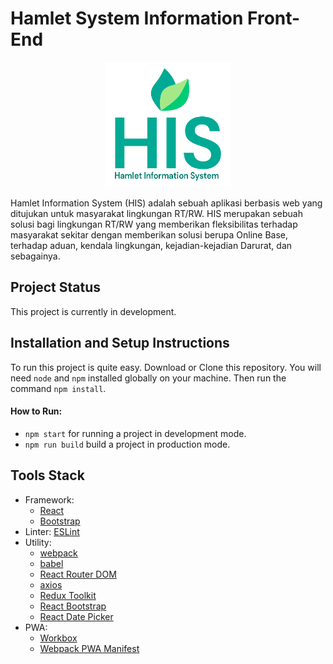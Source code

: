 # Hamlet System Information Front-End

<p align="center">
  <img src="./public/images/HIS-logo.jpg" width="200">
</p>


 Hamlet Information System (HIS) adalah sebuah aplikasi berbasis
 web yang ditujukan untuk masyarakat lingkungan RT/RW. HIS merupakan sebuah solusi bagi lingkungan RT/RW yang memberikan fleksibilitas terhadap masyarakat sekitar dengan memberikan solusi berupa Online Base, terhadap aduan, kendala lingkungan, kejadian-kejadian Darurat, dan sebagainya.
 
## Project Status
This project is currently in development. 
 
## Installation and Setup Instructions
To run this project is quite easy. Download or Clone this repository. You will need `node` and `npm` installed globally on your machine. Then run the command `npm install`.

#### How to Run:
- `npm start` for running a project in development mode.
- `npm run build` build a project in production mode.

## Tools Stack

- Framework:  
  - [React](https://reactjs.org/)
  - [Bootstrap](https://getbootstrap.com/)
- Linter: [ESLint](https://eslint.org/)
- Utility:
  - [webpack](https://webpack.js.org/)
  - [babel](https://babeljs.io/)
  - [React Router DOM](https://npmjs.com/package/react-router-dom)
  - [axios](https://npmjs.com/package/axios)
  - [Redux Toolkit](https://redux-toolkit.js.org/)
  - [React Bootstrap](https://react-bootstrap.github.io/)
  - [React Date Picker](https://www.npmjs.com/package/react-datepicker)
- PWA:
  - [Workbox](https://developers.google.com/web/tools/workbox/modules/)
  - [Webpack PWA Manifest](https://npmjs.com/package/webpack-pwa-manifest)

